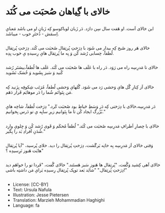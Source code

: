 # خالای با گِیاهان صُحبَت می کُنَد

##
این خالای اَست. او هَفت سال سِن دارَد. دَر زَبان لوباکوسو کِه زَبانِ او می باشَد مَعنایِ اِسمَش - دُختَرِ خوب - میباشَد.

##
خالای هَر روز صُبح کِه بیدار می شَوَد با دِرَختِ پُرتِقال صُحبَت می کُنَد. دِرَختِ پُرتِقال لُطفاََ، حِسابی رُشد کُن وَ بِه ما پُرتِقال هایِ رِسیدهِ یِ خوب بِدِه.

##
خالای تا مَدرِسِه راه می رَوَد. دَر راه با عَلَف ها صُحبَت می کُنَد. عَلَف ها لُطفاََ،بیشتَر رُشد کُنید وَ سَبز بِشَوید وَ خُشک نَشَوید

##
خالای اَز کِنارِ گُل هایِ وَحشی رَد می شَوَد. گُلهایِ وَحشی لُطفاََ، مُرَتَب شِکوفِه بِزَنید کِه مَن بِتَوانَم شُما را دَر موهایَم قَرار دَهَم.

##
دَر مَدرِسِه،خالای با دِرَختی کِه دَر وَسَطِ حَیاط بود صُحبَت کَرد." دِرَخت لُطفاََ، شاخِه هایِ بُزُرگ ایجاد کُن تا ما بِتَوانیم زیرِ سایِه یِ تو دَرس بِخوانیم."

##
خالای با حِصارِ اَطرافِ مَدرِسِه صُحبَت می کُنَد." لُطفاََ مُحکَم وَ قَوی رُشد کُن وَ جِلویِ وارِد شُدَنِ اَفرادِ بَد را بِگیر."

##
وَقتی خالای اَز مَدرِسِه بِه خانِه بَرگَشت، دِرَختِ پُرتِقال را دید. خلای پُرسید، "آیا پُرتِقال هایَت هَنوز نَرِسیدِه ؟"

##
خالای آهی کِشید وَگُفت، "پُرتِقال ها هَنوز سَبز هَستَند." خالای گُفت، "فَردا تو را خواهَم دید دِرَختِ پُرتِقال." "شایَد بَعد تویِک پُرتِقال رِسیدِه بَرایِ مَن داشتِه باشی!"

##
* License: [CC-BY]
* Text: Ursula Nafula
* Illustration: Jesse Pietersen
* Translation: Marzieh Mohammadian Haghighi
* Language: fa
